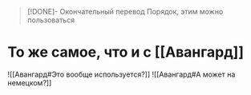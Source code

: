 > [!DONE]- Окончательный перевод
> Порядок, этим можно пользоваться
# То же самое, что и с [[Авангард]]
![[Авангард#Это вообще используется?]]
![[Авангард#А может на немецком?]]